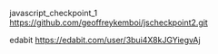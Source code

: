 javascript_checkpoint_1 https://github.com/geoffreykemboi/jscheckpoint2.git

edabit https://edabit.com/user/3bui4X8kJGYiegvAj
